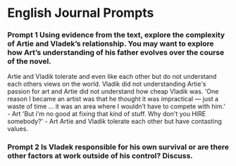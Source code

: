 # English Journal Prompts

### Prompt 1 Using evidence from the text, explore the complexity of Artie and Vladek’s relationship. You may want to explore how Art’s understanding of his father evolves over the course of the novel.
Artie and Vladik tolerate and even like each other but do not understand each others views on the world.
Vladik did not understanding Artie's passion for art and Artie did not understand how cheap Vladik was.
'One reason I became an artist was that he thought it was impractical — just a waste of time … it was an area where I wouldn’t have to compete with him.' - Art
'But i'm no good at fixing that kind of stuff. Why don't you HIRE somebody?' - Art
Artie and Vladik tolerate each other but have contasting values.

### Prompt 2 Is Vladek responsible for his own survival or are there other factors at work outside of his control?  Discuss.
